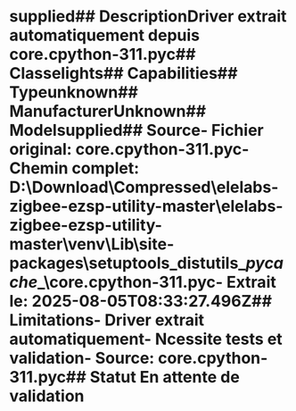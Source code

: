 # supplied##  DescriptionDriver extrait automatiquement depuis core.cpython-311.pyc##  Classelights##  Capabilities##  Typeunknown##  ManufacturerUnknown##  Modelsupplied##  Source- **Fichier original**: core.cpython-311.pyc- **Chemin complet**: D:\Download\Compressed\elelabs-zigbee-ezsp-utility-master\elelabs-zigbee-ezsp-utility-master\venv\Lib\site-packages\setuptools\_distutils\__pycache__\core.cpython-311.pyc- **Extrait le**: 2025-08-05T08:33:27.496Z##  Limitations- Driver extrait automatiquement- Ncessite tests et validation- Source: core.cpython-311.pyc##  Statut En attente de validation